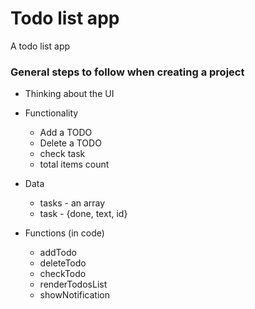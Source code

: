 # Todo list app
A todo list app

### General steps to follow when creating a project
- Thinking about the UI
- Functionality
	- Add a TODO
	- Delete a TODO
	- check task
	- total items count

- Data
	- tasks - an array
	- task - {done, text, id}

- Functions (in code)
	- addTodo
	- deleteTodo
	- checkTodo
	- renderTodosList
	- showNotification